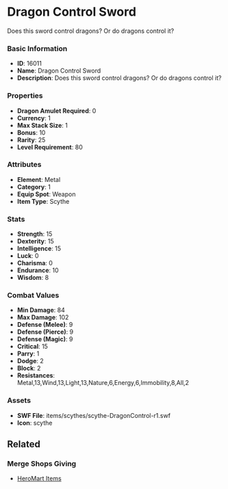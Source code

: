 # Dragon Control Sword

Does this sword control dragons? Or do dragons control it?

### Basic Information

- **ID**: 16011
- **Name**: Dragon Control Sword
- **Description**: Does this sword control dragons? Or do dragons control it?

### Properties

- **Dragon Amulet Required**: 0
- **Currency**: 1
- **Max Stack Size**: 1
- **Bonus**: 10
- **Rarity**: 25
- **Level Requirement**: 80

### Attributes

- **Element**: Metal
- **Category**: 1
- **Equip Spot**: Weapon
- **Item Type**: Scythe

### Stats

- **Strength**: 15
- **Dexterity**: 15
- **Intelligence**: 15
- **Luck**: 0
- **Charisma**: 0
- **Endurance**: 10
- **Wisdom**: 8

### Combat Values

- **Min Damage**: 84
- **Max Damage**: 102
- **Defense (Melee)**: 9
- **Defense (Pierce)**: 9
- **Defense (Magic)**: 9
- **Critical**: 15
- **Parry**: 1
- **Dodge**: 2
- **Block**: 2
- **Resistances**: Metal,13,Wind,13,Light,13,Nature,6,Energy,6,Immobility,8,All,2

### Assets

- **SWF File**: items/scythes/scythe-DragonControl-r1.swf
- **Icon**: scythe

## Related

### Merge Shops Giving

- [HeroMart Items](../merge-shops/253-heromart-items.md)


